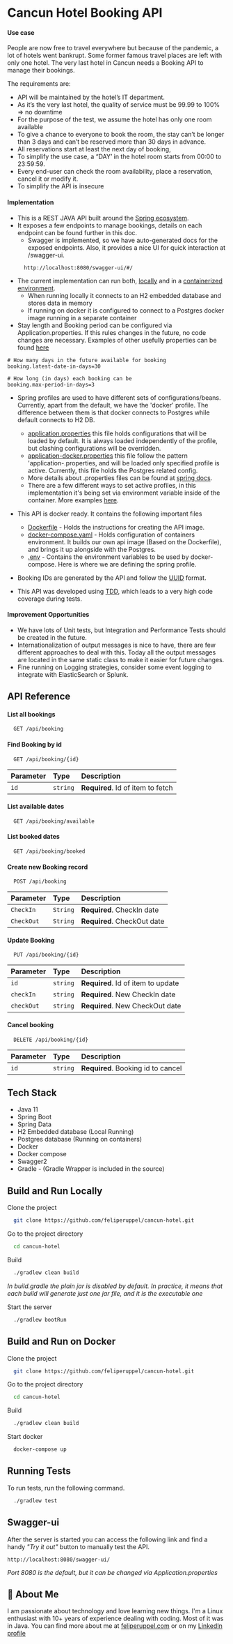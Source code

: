 
# Cancun Hotel Booking API

#### Use case

People are now free to travel everywhere but because of the pandemic, a lot of hotels went
bankrupt. Some former famous travel places are left with only one hotel.
The very last hotel in Cancun needs a Booking API to manage their bookings.

The requirements are:
- API will be maintained by the hotel’s IT department.
- As it’s the very last hotel, the quality of service must be 99.99 to 100% => no downtime
- For the purpose of the test, we assume the hotel has only one room available
- To give a chance to everyone to book the room, the stay can’t be longer than 3 days and can’t be reserved more than 30 days in advance.
- All reservations start at least the next day of booking,
- To simplify the use case, a “DAY’ in the hotel room starts from 00:00 to 23:59:59.
- Every end-user can check the room availability, place a reservation, cancel it or modify it.
- To simplify the API is insecure

#### Implementation

- This is a REST JAVA API built around the [Spring ecosystem](https://spring.io/why-spring).
- It exposes a few endpoints to manage bookings, details on each endpoint can be found further in this doc.
    - Swagger is implemented, so we have auto-generated docs for the exposed endpoints. Also, it provides a nice UI for quick interaction at /swagger-ui.
  ```
    http://localhost:8080/swagger-ui/#/
  ```
- The current implementation can run both, [locally](https://github.com/feliperuppel/cancun-hotel/blob/main/README.md#build-and-run-locally) and in a [containerized environment](https://github.com/feliperuppel/cancun-hotel/blob/main/README.md#build-and-run-on-docker).
    - When running locally it connects to an H2 embedded database and stores data in memory
    - If running on docker it is configured to connect to a Postgres docker image running in a separate container
- Stay length and Booking period can be configured via Application.properties. If this rules changes in the future, no code changes are necessary. Examples of other usefully properties can be found [here](https://docs.spring.io/spring-boot/docs/2.5.2/reference/html/application-properties.html#application-properties.core)
```properties
# How many days in the future available for booking
booking.latest-date-in-days=30

# How long (in days) each booking can be
booking.max-period-in-days=3
```
- Spring profiles are used to have different sets of configurations/beans. Currently, apart from the default, we have the 'docker' profile. The difference between them is that docker connects to Postgres while default connects to H2 DB.
    - [application.properties](https://github.com/feliperuppel/cancun-hotel/blob/main/src/main/resources/application.properties) this file holds configurations that will be loaded by default. It is always loaded independently of the profile, but clashing configurations will be overridden.
    - [application-docker.properties](https://github.com/feliperuppel/cancun-hotel/blob/main/src/main/resources/application-docker.properties) this file follow the pattern 'application-<profile>.properties, and will be loaded only specified profile is active. Currently, this file holds the Postgres related config.
    - More details about .properties files can be found at [spring docs](https://docs.spring.io/spring-boot/docs/2.5.2/reference/htmlsingle/#features.external-config).
    - There are a few different ways to set active profiles, in this implementation it's being set via environment variable inside of the container. More examples [here](https://docs.spring.io/spring-boot/docs/2.5.2/reference/htmlsingle/#features.profiles).
- This API is docker ready. It contains the following important files
   - [Dockerfile](https://github.com/feliperuppel/cancun-hotel/blob/main/Dockerfile) - Holds the instructions for creating the API image.
   - [docker-compose.yaml](https://github.com/feliperuppel/cancun-hotel/blob/main/docker-compose.yaml) - Holds configuration of containers environment. It builds our own api image (Based on the Dockerfile), and brings it up alongside with the Postgres.
   - [.env](https://github.com/feliperuppel/cancun-hotel/blob/main/.env) - Contains the environment variables to be used by docker-compose. Here is where we are defining the spring profile.

- Booking IDs are generated by the API and follow the [UUID](https://techterms.com/definition/uuid) format.

- This API was developed using [TDD](http://agiledata.org/essays/tdd.html), which leads to a very high code coverage during tests.

#### Improvement Opportunities

- We have lots of Unit tests, but Integration and Performance Tests should be created in the future.
- Internationalization of output messages is nice to have, there are few different approaches to deal with this. Today all the output messages are located in the same static class to make it easier for future changes.
- Fine running on Logging strategies, consider some event logging to integrate with ElasticSearch or Splunk.

## API Reference

#### List all bookings

```http
  GET ​/api​/booking
```

#### Find Booking by id

```http
  GET ​/api​/booking​/{id}
```

| Parameter | Type     | Description                       |
|:----------|:---------|:----------------------------------|
| `id`      | `string` | **Required**. Id of item to fetch |

#### List available dates

```http
  GET ​/api​/booking​/available
```

#### List booked dates

```http
  GET ​/api​/booking​/booked
```

#### Create new Booking record

```http
  POST ​/api​/booking
```

| Parameter  | Type     | Description                 |
|:-----------|:---------|:----------------------------|
| `CheckIn`  | `String` | **Required**. CheckIn date  |
| `CheckOut` | `String` | **Required**. CheckOut date |

#### Update Booking

```http
  PUT ​/api​/booking​/{id}
```

| Parameter  | Type     | Description                        |
|:-----------|:---------|:-----------------------------------|
| `id`       | `string` | **Required**. Id of item to update |
| `checkIn`  | `string` | **Required**. New CheckIn date     |
| `checkOut` | `string` | **Required**. New CheckOut date    |

#### Cancel booking

```http
  DELETE ​/api​/booking​/{id}
```

| Parameter | Type     | Description                        |
|:----------|:---------|:-----------------------------------|
| `id`      | `string` | **Required**. Booking id to cancel |


## Tech Stack

- Java 11
- Spring Boot
- Spring Data
- H2 Embedded database (Local Running)
- Postgres database (Running on containers)
- Docker
- Docker compose
- Swagger2
- Gradle - (Gradle Wrapper is included in the source)


## Build and Run Locally

Clone the project

```bash
  git clone https://github.com/feliperuppel/cancun-hotel.git
```

Go to the project directory

```bash
  cd cancun-hotel
```

Build

```bash
  ./gradlew clean build
```
*In build.gradle the plain jar is disabled by default. In practice, it means that each build will generate just one jar file, and it is the executable one* 

Start the server

```bash
  ./gradlew bootRun
```

## Build and Run on Docker

Clone the project

```bash
  git clone https://github.com/feliperuppel/cancun-hotel.git
```

Go to the project directory

```bash
  cd cancun-hotel
```

Build

```bash
  ./gradlew clean build
```

Start docker

```bash
  docker-compose up
```

## Running Tests

To run tests, run the following command.

```bash
  ./gradlew test
```

## Swagger-ui

After the server is started you can access the following link and find a handy *"Try it out"* button to manually test the API.

```
http://localhost:8080/swagger-ui/
```
*Port 8080 is the default, but it can be changed via Application.properties* 

## 🚀 About Me
I am passionate about technology and love learning new things. I'm a Linux enthusiast with 10+
years of experience dealing with coding. Most of it was in Java.
You can find more about me at [feliperuppel.com](https://feliperuppel.com) or on my [LinkedIn profile](https://www.linkedin.com/in/feliperuppel/)

